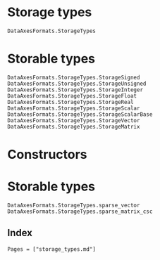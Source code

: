 # Storage types

```@docs
DataAxesFormats.StorageTypes
```

# Storable types

```@docs
DataAxesFormats.StorageTypes.StorageSigned
DataAxesFormats.StorageTypes.StorageUnsigned
DataAxesFormats.StorageTypes.StorageInteger
DataAxesFormats.StorageTypes.StorageFloat
DataAxesFormats.StorageTypes.StorageReal
DataAxesFormats.StorageTypes.StorageScalar
DataAxesFormats.StorageTypes.StorageScalarBase
DataAxesFormats.StorageTypes.StorageVector
DataAxesFormats.StorageTypes.StorageMatrix
```

# Constructors

# Storable types

```@docs
DataAxesFormats.StorageTypes.sparse_vector
DataAxesFormats.StorageTypes.sparse_matrix_csc
```

## Index

```@index
Pages = ["storage_types.md"]
```
